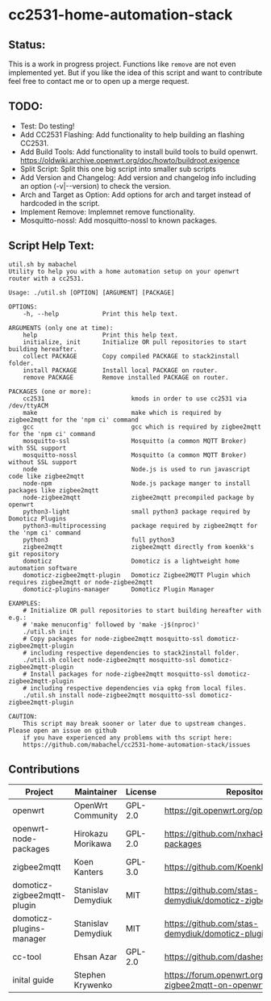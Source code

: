 # cc2531-home-automation-stack

## Status:
This is a work in progress project. Functions like `remove` are not even implemented yet. But if you like the idea of this script and want to contribute feel free to contact me or to open up a merge request.

## TODO:
+ Test: Do testing!
+ Add CC2531 Flashing: Add functionality to help building an flashing CC2531.
+ Add Build Tools: Add functionality to install build tools to build openwrt. https://oldwiki.archive.openwrt.org/doc/howto/buildroot.exigence
+ Split Script: Split this one big script into smaller sub scripts
+ Add Version and Changelog: Add version and changelog info including an option (-v|--version) to check the version.
+ Arch and Target as Option: Add options for arch and target instead of hardcoded in the script.
+ Implement Remove: Implemnet remove functionality.
+ Mosquitto-nossl: Add mosquitto-nossl to known packages.

## Script Help Text:
```
util.sh by mabachel
Utility to help you with a home automation setup on your openwrt router with a cc2531.

Usage: ./util.sh [OPTION] [ARGUMENT] [PACKAGE]

OPTIONS:
    -h, --help            Print this help text.

ARGUMENTS (only one at time):
    help                  Print this help text.
    initialize, init      Initialize OR pull repositories to start building hereafter.
    collect PACKAGE       Copy compiled PACKAGE to stack2install folder.
    install PACKAGE       Install local PACKAGE on router.
    remove PACKAGE        Remove installed PACKAGE on router.

PACKAGES (one or more):
    cc2531                        kmods in order to use cc2531 via /dev/ttyACM
    make                          make which is required by zigbee2mqtt for the 'npm ci' command
    gcc                           gcc which is required by zigbee2mqtt for the 'npm ci' command
    mosquitto-ssl                 Mosquitto (a common MQTT Broker) with SSL support
    mosquitto-nossl               Mosquitto (a common MQTT Broker) without SSL support
    node                          Node.js is used to run javascript code like zigbee2mqtt
    node-npm                      Node.js package manger to install packages like zigbee2mqtt
    node-zigbee2mqtt              zigbee2mqtt precompiled package by openwrt
    python3-light                 small python3 package required by Domoticz Plugins
    python3-multiprocessing       package required by zigbee2mqtt for the 'npm ci' command
    python3                       full python3
    zigbee2mqtt                   zigbee2mqtt directly from koenkk's git repository
    domoticz                      Domoticz is a lightweight home automation software
    domoticz-zigbee2mqtt-plugin   Domoticz Zigbee2MQTT Plugin which requires zigbee2mqtt or node-zigbee2mqtt
    domoticz-plugins-manager      Domoticz Plugin Manager

EXAMPLES:
    # Initialize OR pull repositories to start building hereafter with e.g.:
    # 'make menuconfig' followed by 'make -j$(nproc)'
    ./util.sh init
    # Copy packages for node-zigbee2mqtt mosquitto-ssl domoticz-zigbee2mqtt-plugin
    # including respective dependencies to stack2install folder.
    ./util.sh collect node-zigbee2mqtt mosquitto-ssl domoticz-zigbee2mqtt-plugin
    # Install packages for node-zigbee2mqtt mosquitto-ssl domoticz-zigbee2mqtt-plugin
    # including respective dependencies via opkg from local files.
    ./util.sh install node-zigbee2mqtt mosquitto-ssl domoticz-zigbee2mqtt-plugin

CAUTION:
    This script may break sooner or later due to upstream changes. Please open an issue on github
    if you have experienced any problems with ths script here:
    https://github.com/mabachel/cc2531-home-automation-stack/issues
```

## Contributions
| Project                     | Maintainer         | License | Repository                                                              |
|-----------------------------|--------------------|---------|-------------------------------------------------------------------------|
| openwrt                     | OpenWrt Community  | GPL-2.0 | https://git.openwrt.org/openwrt/openwrt.git                             |
| openwrt-node-packages       | Hirokazu Morikawa  | GPL-2.0 | https://github.com/nxhack/openwrt-node-packages                         |
| zigbee2mqtt                 | Koen Kanters       | GPL-3.0 | https://github.com/Koenkk/zigbee2mqtt                                   |
| domoticz-zigbee2mqtt-plugin | Stanislav Demydiuk | MIT     | https://github.com/stas-demydiuk/domoticz-zigbee2mqtt-plugin            |
| domoticz-plugins-manager    | Stanislav Demydiuk | MIT     | https://github.com/stas-demydiuk/domoticz-plugins-manager               |
| cc-tool                     | Ehsan Azar         | GPL-2.0 | https://github.com/dashesy/cc-tool                                      |
| inital guide                | Stephen Krywenko   |         | https://forum.openwrt.org/t/howto-setup-zigbee2mqtt-on-openwrt/31856/1  |
